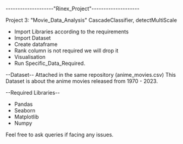 --------------------"Rinex_Project"--------------------

Project 3: "Movie_Data_Analysis"
CascadeClassifier, detectMultiScale

- Import Libraries according to the requirements
- Import Dataset
- Create dataframe
- Rank column is not required we will drop it
- Visualisation
- Run Specific_Data_Required.


--Dataset--
Attached in the same repository (anime_movies.csv)
This Dataset is about the anime movies released from 1970 - 2023.

--Required Libraries--

- Pandas
- Seaborn
- Matplotlib
- Numpy

Feel free to ask queries if facing any issues.
